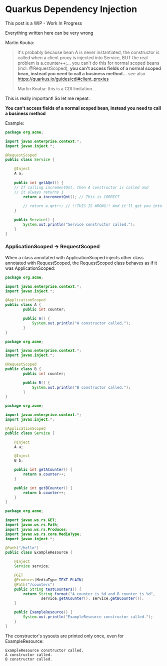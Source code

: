 # Quarkus Dependency Injection

This post is a WIP - Work In Progress

Everything written here can be very wrong


Martin Kouba:
> it's probably because bean A is never instantiated, the constructor is called when a client proxy is injected into Service, BUT the real problem is a.counter++;... you can't do this for normal scoped beans (incl. @RequestScoped), **you can't access fields of a normal scoped bean, instead you need to call a business method...**
see also https://quarkus.io/guides/cdi#client_proxies
>
>Martin Kouba: this is a CDI limitation...

This is really important! So let me repeat:

**You can't access fields of a normal scoped bean, instead you need to call a business method**

Example:

```java
package org.acme;

import javax.enterprise.context.*;
import javax.inject.*;

@RequestScoped
public class Service {

    @Inject
    A a;
       
    public int getAQnt() {
	// If calling incrementQnt, then A constructor is called and
	// it always returns 1 
        return a.incrementQnt(); // This is CORRECT
        
        // return a.qnt++; // !!THIS IS WRONG!! And it'll get you into trouble.
    }

    public Service() {
        System.out.println("Service constructor called.");
    }
}
```

### ApplicationScoped -> RequestScoped

When a class annotated with ApplicationScoped injects other class
annotated with RequestScoped, the RequestScoped class behaves as if
it was ApplicationScoped:

```java
package org.acme;

import javax.enterprise.context.*;
import javax.inject.*;

@ApplicationScoped
public class A {
        public int counter;

        public A() {
            System.out.println("A constructor called.");
        }
}
```

```java
package org.acme;

import javax.enterprise.context.*;
import javax.inject.*;

@RequestScoped
public class B {
        public int counter;

        public B() {
            System.out.println("B constructor called.");
        }
}
```

```java
package org.acme;

import javax.enterprise.context.*;
import javax.inject.*;

@ApplicationScoped
public class Service {

    @Inject
    A a;

    @Inject
    B b;

    public int getACounter() {
        return a.counter++;
    }

    public int getBCounter() {
        return b.counter++;
    }
}
```

```java
package org.acme;

import javax.ws.rs.GET;
import javax.ws.rs.Path;
import javax.ws.rs.Produces;
import javax.ws.rs.core.MediaType;
import javax.inject.*;

@Path("/hello")
public class ExampleResource {

    @Inject
    Service service;

    @GET
    @Produces(MediaType.TEXT_PLAIN)
    @Path("/counters")
    public String testCounters() {
        return String.format("A counter is %d and B counter is %d",
                service.getACounter(), service.getBCounter());
    }

    public ExampleResource() {
        System.out.println("ExampleResource constructor called.");
    }
}
```

The constructor's sysouts are printed only once, even for ExampleResource:
```log
ExampleResource constructor called.
A constructor called.
B constructor called.
```


